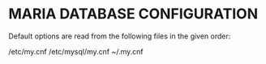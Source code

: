 # MARIA DATABASE CONFIGURATION


Default options are read from the following files in the given order:

/etc/my.cnf /etc/mysql/my.cnf ~/.my.cnf 
